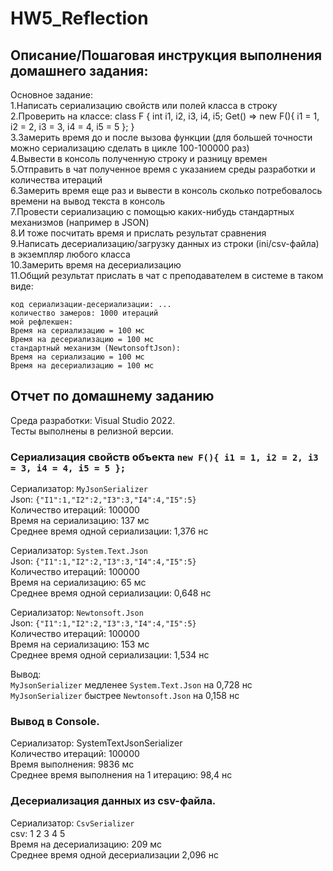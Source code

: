 # HW5_Reflection

## Описание/Пошаговая инструкция выполнения домашнего задания:

Основное задание:   
1.Написать сериализацию свойств или полей класса в строку   
2.Проверить на классе: class F { int i1, i2, i3, i4, i5; Get() => new F(){ i1 = 1, i2 = 2, i3 = 3, i4 = 4, i5 = 5 }; }   
3.Замерить время до и после вызова функции (для большей точности можно сериализацию сделать в цикле 100-100000 раз)   
4.Вывести в консоль полученную строку и разницу времен   
5.Отправить в чат полученное время с указанием среды разработки и количества итераций   
6.Замерить время еще раз и вывести в консоль сколько потребовалось времени на вывод текста в консоль   
7.Провести сериализацию с помощью каких-нибудь стандартных механизмов (например в JSON)   
8.И тоже посчитать время и прислать результат сравнения   
9.Написать десериализацию/загрузку данных из строки (ini/csv-файла) в экземпляр любого класса   
10.Замерить время на десериализацию   
11.Общий результат прислать в чат с преподавателем в системе в таком виде:   
```Сериализуемый класс: class F { int i1, i2, i3, i4, i5;}
код сериализации-десериализации: ...
количество замеров: 1000 итераций
мой рефлекшен:
Время на сериализацию = 100 мс
Время на десериализацию = 100 мс
стандартный механизм (NewtonsoftJson):
Время на сериализацию = 100 мс
Время на десериализацию = 100 мс
```


## Отчет по домашнему заданию   

Cреда разработки: Visual Studio 2022.   
Тесты выполнены в релизной версии.   

### Сериализация свойств объекта `new F(){ i1 = 1, i2 = 2, i3 = 3, i4 = 4, i5 = 5 };`   

Сериализатор: `MyJsonSerializer`   
Json: `{"I1":1,"I2":2,"I3":3,"I4":4,"I5":5}`   
Количество итераций: 100000   
Время на сериализацию: 137 мс   
Среднее время одной сериализации: 1,376 нс   

Сериализатор: `System.Text.Json`   
Json: `{"I1":1,"I2":2,"I3":3,"I4":4,"I5":5}`   
Количество итераций: 100000   
Время на сериализацию: 65 мс   
Среднее время одной сериализации: 0,648 нс   

Сериализатор: `Newtonsoft.Json`   
Json: `{"I1":1,"I2":2,"I3":3,"I4":4,"I5":5}`   
Количество итераций: 100000   
Время на сериализацию: 153 мс   
Среднее время одной сериализации: 1,534 нс   

Вывод:   
`MyJsonSerializer` медленее `System.Text.Json` на 0,728 нс   
`MyJsonSerializer` быстрее `Newtonsoft.Json` на 0,158 нс   


### Вывод в Console.   
Сериализатор: SystemTextJsonSerializer   
Количество итераций: 100000   
Время выполнения: 9836 мс   
Среднее время выполнения на 1 итерацию: 98,4 нс   


### Десериализация данных из csv-файла.   
Сериализатор: `CsvSerializer`   
csv: 1	2	3	4	5   
Время на десериализацию: 209 мс   
Среднее время одной десериализации 2,096 нс   
